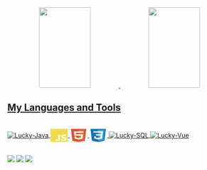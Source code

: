 <div align="center">
  <a href="https://github.com/yLuucky">
  <img height="180em"  img width="48%" src="https://github-readme-stats.vercel.app/api?username=yLuucky&show_icons=true&theme=midnight-purple&include_all_commits=true&count_private=true"/>
  <img height="180em" img width="48%"  src="https://github-readme-stats.vercel.app/api/top-langs/?username=yLuucky&layout=compact&langs_count=7&theme=midnight-purple"/>
</div>
 
 ## My Languages and Tools
<div style="display: inline_block"><br>
  <img align="center" alt="Lucky-Java" height="30" width="40" src="https://cdn.jsdelivr.net/gh/devicons/devicon/icons/java/java-original.svg">
  <img align="center" alt="Lucky-Js" height="30" width="40" src="https://raw.githubusercontent.com/devicons/devicon/master/icons/javascript/javascript-plain.svg">
  <img align="center" alt="Lucky-HTML" height="30" width="40" src="https://raw.githubusercontent.com/devicons/devicon/master/icons/html5/html5-original.svg">
  <img align="center" alt="Lucky-CSS" height="30" width="40" src="https://raw.githubusercontent.com/devicons/devicon/master/icons/css3/css3-original.svg">
  <img align="center" alt="Lucky-SQL" height="30" width="40" src="https://cdn.jsdelivr.net/gh/devicons/devicon/icons/mysql/mysql-original-wordmark.svg">
  <img align="center" alt="Lucky-Vue" height="30" width="40" src="https://cdn.jsdelivr.net/gh/devicons/devicon/icons/vuejs/vuejs-original-wordmark.svg">
</div>
 
##

<div> 
  <a href="https://www.instagram.com/_lucascardoso._/" target="_blank"><img src="https://img.shields.io/badge/-Instagram-%23E4405F?style=for-the-badge&logo=instagram&logoColor=white" target="_blank"></a>
  <a href="https://www.linkedin.com/in/lucas-silveira-cardoso-91857b16b/" target="_blank"><img src="https://img.shields.io/badge/-LinkedIn-%230077B5?style=for-the-badge&logo=linkedin&logoColor=white" target="_blank"></a> 
  <img src="https://dcbadge.vercel.app/api/shield/397864068351787018?compact=true" />
</div>
